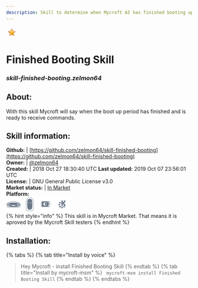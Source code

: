 ```yaml
---    
description: Skill to determine when Mycroft AI has finished booting up  
---    
```

![](../.gitbook/assets/star.png)  
# Finished Booting Skill  
### _skill-finished-booting.zelmon64_  
## About:  
With this skill Mycroft will say when the boot up period has finished and is ready to receive commands.

## Skill information:  
**Github:** | [https://github.com/zelmon64/skill-finished-booting](https://github.com/zelmon64/skill-finished-booting)  
**Owner:** | [@zelmon64](https://github.com/zelmon64)  
**Created:** | 2018 Oct 27 18:30:40 UTC  **Last updated:** 2019 Oct 07 23:56:01 UTC  
**License:** | GNU General Public License v3.0  
**Market status:** | [In Market](https://market.mycroft.ai/skill/skill-finished-booting)  
**Platform:**  
 ![](../.gitbook/assets/mark-1-icon.png)  ![](../.gitbook/assets/mark-2-icon.png)  ![](../.gitbook/assets/picroft-icon.png)  ![](../.gitbook/assets/kde.png)   
{% hint style="info" %}
This skill is in Mycroft Market. That means it is aproved by the Mycroft Skill testers
{% endhint %}
    
## Installation:  
{% tabs %}
{% tab title="Install by voice" %}
> Hey Mycroft - install Finished Booting Skill
{% endtab %}
  {% tab title="Install by mycroft-msm" %}
``` mycroft-msm install Finished Booting Skill```
{% endtab %}
  {% endtabs %}
  